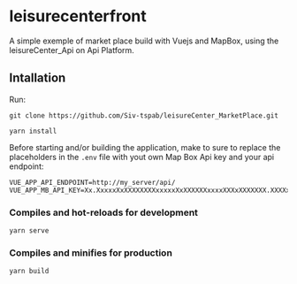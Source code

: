 # leisurecenterfront
A simple exemple of market place build with Vuejs and MapBox, using the leisureCenter_Api on Api Platform.

## Intallation
Run:
```
git clone https://github.com/Siv-tspab/leisureCenter_MarketPlace.git

yarn install
```
Before starting and/or building the application, make to sure to replace the placeholders in the `.env` file with yout own Map Box Api key and your api endpoint:
```
VUE_APP_API_ENDPOINT=http://my_server/api/
VUE_APP_MB_API_KEY=Xx.XxxxxXxXXXXXXXXxxxxxXxXXXXXXxxxxXXXxXXXXXXX.XXXXxxXXXxxXXxxX
```
### Compiles and hot-reloads for development
```
yarn serve
```

### Compiles and minifies for production
```
yarn build
```
